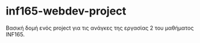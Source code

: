 # inf165-webdev-project
Βασική δομή ενός project για τις ανάγκες της εργασίας 2 του μαθήματος INF165.
